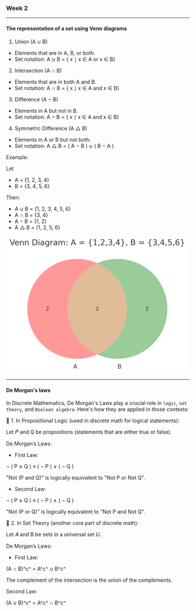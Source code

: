 ### Week 2

---

#### The representation of a set using Venn diagrams

1. Union (A ∪ B)

- Elements that are in A, B, or both.
- Set notation: A ∪ B = { x ∣ x ∈ A or x ∈ B}

2. Intersection (A ∩ B)

- Elements that are in both A and B.
- Set notation: A ∩ B = { x ∣ x ∈ A and x ∈ B}

3. Difference (A − B)

- Elements in A but not in B.
- Set notation: A − B = { x ∣ x ∈ A and x ∈ B}

4. Symmetric Difference (A △ B)

- Elements in A or B but not both.
- Set notation: A △ B = ( A − B ) ∪ ( B − A )

Example:

Let

- A = {1, 2, 3, 4}
- B = {3, 4, 5, 6}

Then:

- A ∪ B = {1, 2, 3, 4, 5, 6}
- A ∩ B = {3, 4}
- A − B = {1, 2}
- A △ B = {1, 2, 5, 6}

<img src="./venn diagram.png" width="500px" style="border-radius: 20px;" >

---

#### De Morgan's laws

In Discrete Mathematics, De Morgan's Laws play a crucial role in `logic`, `set theory`, and `Boolean algebra`. Here's how they are applied in those contexts:

🔷 1. In Propositional Logic (used in discrete math for logical statements):

Let 𝑃 and Q be propositions (statements that are either true or false).

De Morgan’s Laws:

- First Law:

¬ ( P ∧ Q ) ≡ ( ¬ P ) ∨ ( ¬ Q )

"Not (P and Q)" is logically equivalent to "Not P or Not Q".

- Second Law:

¬ ( P ∨ Q ) ≡ ( ¬ P ) ∧ ( ¬ Q )

"Not (P or Q)" is logically equivalent to "Not P and Not Q".

🔷 2. In Set Theory (another core part of discrete math):

Let 𝐴 and B be sets in a universal set 𝑈.

De Morgan’s Laws:

- First Law:

(A ∩ B)^c^ = A^c^ ∪ B^c^

The complement of the intersection is the union of the complements.

Second Law:

(A ∪ B)^c^ = A^c^ ∩ B^c^
